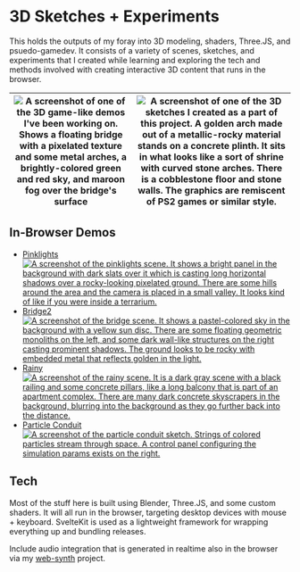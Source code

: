 # 3D Sketches + Experiments

This holds the outputs of my foray into 3D modeling, shaders, Three.JS, and psuedo-gamedev.  It consists of a variety of scenes, sketches, and experiments that I created while learning and exploring the tech and methods involved with creating interactive 3D content that runs in the browser.

|![A screenshot of one of the 3D game-like demos I've been working on.  Shows a floating bridge with a pixelated texture and some metal arches, a brightly-colored green and red sky, and maroon fog over the bridge's surface](https://i.ameo.link/abw.png) | ![A screenshot of one of the 3D sketches I created as a part of this project.  A golden arch made out of a metallic-rocky material stands on a concrete plinth.  It sits in what looks like a sort of shrine with curved stone arches.  There is a cobblestone floor and stone walls.  The graphics are remiscent of PS2 games or similar style.](https://i.ameo.link/azv.png) |
|:---:|:---:|

## In-Browser Demos

* [Pinklights ![A screenshot of the pinklights scene.  It shows a bright panel in the background with dark slats over it which is casting long horizontal shadows over a rocky-looking pixelated ground.  There are some hills around the area and the camera is placed in a small valley.  It looks kind of like if you were inside a terrarium.](https://i.ameo.link/azt.png)](https://3d.ameo.design/pinklights.html)
* [Bridge2 ![A screenshot of the bridge scene.  It shows a pastel-colored sky in the background with a yellow sun disc.  There are some floating geometric monoliths on the left, and some dark wall-like structures on the right casting prominent shadows.  The ground looks to be rocky with embedded metal that reflects golden in the light.](https://i.ameo.link/azu.png)](https://3d.ameo.design/bridge2.html)
* [Rainy ![A screenshot of the rainy scene.  It is a dark gray scene with a black railing and some concrete pillars, like a long balcony that is part of an apartment complex.  There are many dark concrete skyscrapers in the background, blurring into the background as they go further back into the distance.](https://i.ameo.link/ayc.png)](https://3d.ameo.design/rainy.html)
* [Particle Conduit ![A screenshot of the particle conduit sketch.  Strings of colored particles stream through space.  A control panel configuring the simulation params exists on the right.](https://i.ameo.link/azx.png)](https://3d.ameo.design/blink.html)

## Tech

Most of the stuff here is built using Blender, Three.JS, and some custom shaders. It will all run in the browser, targeting desktop devices with mouse + keyboard. SvelteKit is used as a lightweight framework for wrapping everything up and bundling releases.

Include audio integration that is generated in realtime also in the browser via my [web-synth](https://github.com/ameobea/web-synth) project.
